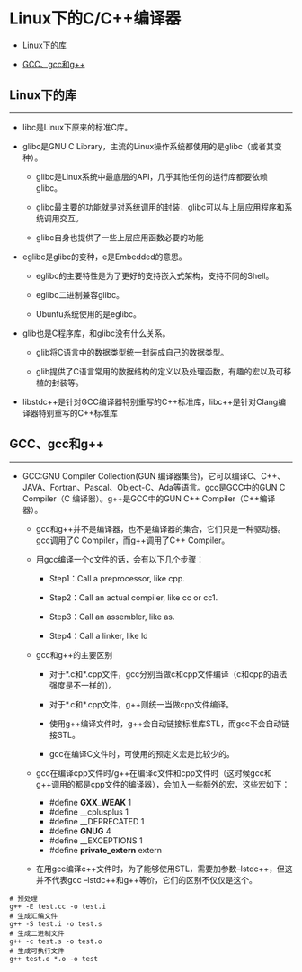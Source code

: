 # Linux下的C/C++编译器

  + [Linux下的库](#linux下的库)

  + [GCC、gcc和g++](#gccgcc和g)

## Linux下的库

***

  + libc是Linux下原来的标准C库。
 
  + glibc是GNU C Library，主流的Linux操作系统都使用的是glibc（或者其变种）。
 
    - glibc是Linux系统中最底层的API，几乎其他任何的运行库都要依赖glibc。
  
    - glibc最主要的功能就是对系统调用的封装，glibc可以与上层应用程序和系统调用交互。
  
    - glibc自身也提供了一些上层应用函数必要的功能
  
  + eglibc是glibc的变种，e是Embedded的意思。
 
    - eglibc的主要特性是为了更好的支持嵌入式架构，支持不同的Shell。
  
    - eglibc二进制兼容glibc。
  
    - Ubuntu系统使用的是eglibc。
  
  + glib也是C程序库，和glibc没有什么关系。
 
    - glib将C语言中的数据类型统一封装成自己的数据类型。
  
    - glib提供了C语言常用的数据结构的定义以及处理函数，有趣的宏以及可移植的封装等。
  
  + libstdc++是针对GCC编译器特别重写的C++标准库，libc++是针对Clang编译器特别重写的C++标准库
 
## GCC、gcc和g++

***
 
  + GCC:GNU Compiler Collection(GUN 编译器集合)，它可以编译C、C++、JAVA、Fortran、Pascal、Object-C、Ada等语言。gcc是GCC中的GUN C Compiler（C 编译器）。g++是GCC中的GUN C++ Compiler（C++编译器）。

    - gcc和g++并不是编译器，也不是编译器的集合，它们只是一种驱动器。gcc调用了C Compiler，而g++调用了C++ Compiler。
  
    - 用gcc编译一个c文件的话，会有以下几个步骤：

      - Step1：Call a preprocessor, like cpp.

      - Step2：Call an actual compiler, like cc or cc1.

      - Step3：Call an assembler, like as.

      - Step4：Call a linker, like ld
  
    - gcc和g++的主要区别

      - 对于*.c和*.cpp文件，gcc分别当做c和cpp文件编译（c和cpp的语法强度是不一样的）。

      - 对于*.c和*.cpp文件，g++则统一当做cpp文件编译。

      - 使用g++编译文件时，g++会自动链接标准库STL，而gcc不会自动链接STL。

      - gcc在编译C文件时，可使用的预定义宏是比较少的。

    - gcc在编译cpp文件时/g++在编译c文件和cpp文件时（这时候gcc和g++调用的都是cpp文件的编译器），会加入一些额外的宏，这些宏如下：

      - #define __GXX_WEAK__ 1
      - #define __cplusplus 1
      - #define __DEPRECATED 1
      - #define __GNUG__ 4
      - #define __EXCEPTIONS 1
      - #define __private_extern__ extern

    - 在用gcc编译c++文件时，为了能够使用STL，需要加参数–lstdc++，但这并不代表gcc –lstdc++和g++等价，它们的区别不仅仅是这个。

```shell
# 预处理
g++ -E test.cc -o test.i
# 生成汇编文件
g++ -S test.i -o test.s
# 生成二进制文件
g++ -c test.s -o test.o
# 生成可执行文件
g++ test.o *.o -o test
```

